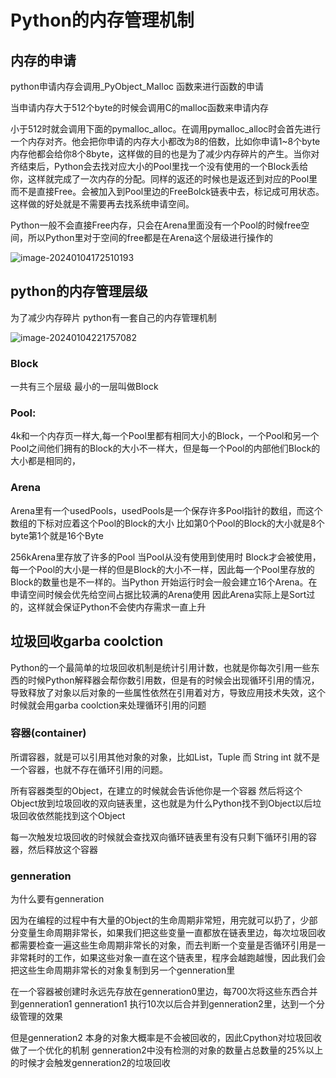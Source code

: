 # Python的内存管理机制

## 内存的申请

python申请内存会调用_PyObject_Malloc 函数来进行函数的申请

当申请内存大于512个byte的时候会调用C的malloc函数来申请内存

小于512时就会调用下面的pymalloc_alloc。在调用pymalloc_alloc时会首先进行一个内存对齐。他会把你申请的内存大小都改为8的倍数，比如你申请1~8个byte内存他都会给你8个8byte，这样做的目的也是为了减少内存碎片的产生。当你对齐结束后，Python会去找对应大小的Pool里找一个没有使用的一个Block丢给你，这样就完成了一次内存的分配。同样的返还的时候也是返还到对应的Pool里而不是直接Free。会被加入到Pool里边的FreeBolck链表中去，标记成可用状态。这样做的好处就是不需要再去找系统申请空间。

Python一般不会直接Free内存，只会在Arena里面没有一个Pool的时候free空间，所以Python里对于空间的free都是在Arena这个层级进行操作的

![image-20240104172510193](C:\Users\sz.L\AppData\Roaming\Typora\typora-user-images\image-20240104172510193.png)

## python的内存管理层级

为了减少内存碎片 python有一套自己的内存管理机制

![image-20240104221757082](C:\Users\sz.L\AppData\Roaming\Typora\typora-user-images\image-20240104221757082.png)

### Block

一共有三个层级 最小的一层叫做Block

### Pool:

4k和一个内存页一样大,每一个Pool里都有相同大小的Block，一个Pool和另一个Pool之间他们拥有的Block的大小不一样大，但是每一个Pool的内部他们Block的大小都是相同的，

### Arena

Arena里有一个usedPools，usedPools是一个保存许多Pool指针的数组，而这个数组的下标对应着这个Pool的Block的大小 比如第0个Pool的Block的大小就是8个byte第1个就是16个Byte

256kArena里存放了许多的Pool 当Pool从没有使用到使用时 Block才会被使用，每一个Pool的大小是一样的但是Block的大小不一样，因此每一个Pool里存放的Block的数量也是不一样的。当Python 开始运行时会一般会建立16个Arena。在申请空间时候会优先给空间占据比较满的Arena使用 因此Arena实际上是Sort过的，这样就会保证Python不会使内存需求一直上升

## 垃圾回收garba coolction

Python的一个最简单的垃圾回收机制是统计引用计数，也就是你每次引用一些东西的时候Python解释器会帮你数引用数，但是有的时候会出现循环引用的情况，导致释放了对象以后对象的一些属性依然在引用着对方，导致应用技术失效，这个时候就会用garba coolction来处理循环引用的问题

### 容器(container)

所谓容器，就是可以引用其他对象的对象，比如List，Tuple 而 String int 就不是一个容器，也就不存在循环引用的问题。

所有容器类型的Object，在建立的时候就会告诉他你是一个容器 然后将这个Object放到垃圾回收的双向链表里，这也就是为什么Python找不到Object以后垃圾回收依然能找到这个Object

每一次触发垃圾回收的时候就会查找双向循环链表里有没有只剩下循环引用的容器，然后释放这个容器

### genneration

为什么要有genneration 

因为在编程的过程中有大量的Object的生命周期非常短，用完就可以扔了，少部分变量生命周期非常长，如果我们把这些变量一直都放在链表里边，每次垃圾回收都需要检查一遍这些生命周期非常长的对象，而去判断一个变量是否循环引用是一非常耗时的工作，如果这些对象一直在这个链表里，程序会越跑越慢，因此我们会把这些生命周期非常长的对象复制到另一个genneration里 

在一个容器被创建时永远先存放在genneration0里边，每700次将这些东西合并到genneration1 genneration1 执行10次以后合并到genneration2里，达到一个分级管理的效果

但是genneration2 本身的对象大概率是不会被回收的，因此Cpython对垃圾回收做了一个优化的机制   genneration2中没有检测的对象的数量占总数量的25%以上的时候才会触发genneration2的垃圾回收